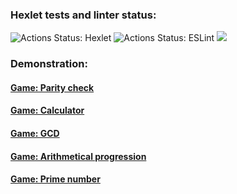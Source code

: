 ### Hexlet tests and linter status:
![Actions Status: Hexlet](https://github.com/ScreamStarIT/frontend-project-lvl1/workflows/hexlet-check/badge.svg)
![Actions Status: ESLint](https://github.com/ScreamStarIT/frontend-project-lvl1/workflows/eslint-check/badge.svg)
<a href="https://codeclimate.com/github/ScreamStarIT/frontend-project-lvl1/maintainability"><img src="https://api.codeclimate.com/v1/badges/3dd59d69cb5f2efad2ed/maintainability" /></a>
### Demonstration:
#### [Game: Parity check](https://asciinema.org/a/MvOIXWMxQlDhH2XJYP1dF86uL)
#### [Game: Calculator](https://asciinema.org/a/5jKfEzfx4IWnsbVYZumHCgtm7)
#### [Game: GCD](https://asciinema.org/a/4EaHNDX846YSVzb2cjPYoAgNL)
#### [Game: Arithmetical progression](https://asciinema.org/a/ouFk8l8Wa8NvcCbeMhx3qSqtd)
#### [Game: Prime number](https://asciinema.org/a/XlhJVbAOnfoS1gcynuvgflsqc)